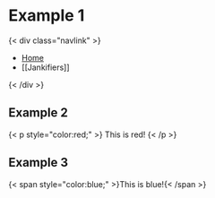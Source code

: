 # Example 1

{< div class="navlink" >}

- [Home](README)
- [[Jankifiers]]

{< /div >}

## Example 2

{< p style="color:red;" >}
This is red!
{< /p >}

## Example 3

{< span style="color:blue;" >}This is blue!{< /span >}

